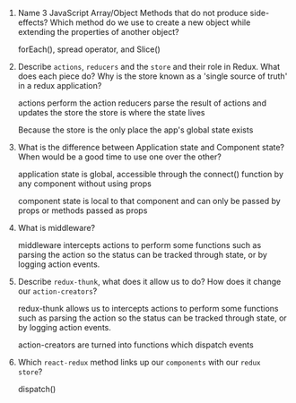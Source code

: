 1.  Name 3 JavaScript Array/Object Methods that do not produce side-effects? Which method do we use to create a new object while extending the properties of another object?

    forEach(), spread operator, and Slice()

1.  Describe `actions`, `reducers` and the `store` and their role in Redux. What does each piece do? Why is the store known as a 'single source of truth' in a redux application?

    actions perform the action
    reducers parse the result of actions and updates the store
    the store is where the state lives

    Because the store is the only place the app's global state exists

1.  What is the difference between Application state and Component state? When would be a good time to use one over the other?

    application state is global, accessible through the connect() function by any component without using props

    component state is local to that component and can only be passed by props or methods passed as props

1.  What is middleware?

    middleware intercepts actions to perform some functions such as parsing the action so the status can be tracked through state, or by logging action events.

1.  Describe `redux-thunk`, what does it allow us to do? How does it change our `action-creators`?

    redux-thunk allows us to intercepts actions to perform some functions such as parsing the action so the status can be tracked through state, or by logging action events.

    action-creators are turned into functions which dispatch events

1.  Which `react-redux` method links up our `components` with our `redux store`?

    dispatch()

